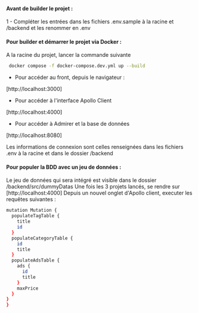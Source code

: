 

#### Avant de builder le projet :

1 - Compléter les entrées dans les fichiers .env.sample à la racine et /backend et les renommer en .env  

#### Pour builder et démarrer le projet via Docker :

A la racine du projet, lancer la commande suivante

```bash
 docker compose -f docker-compose.dev.yml up --build
```

- Pour accéder au front, depuis le navigateur :

[http://localhost:3000]

- Pour accéder à l'interface Apollo Client 
 
[http://localhost:4000]

- Pour accéder à Admirer et la base de données 

[http://localhost:8080]

Les informations de connexion sont celles renseignées dans les fichiers .env à la racine et dans le dossier /backend

#### Pour populer la BDD avec un jeu de données :

Le jeu de données qui sera intégré est visible dans le dossier /backend/src/dummyDatas
Une fois les 3 projets lancés, se rendre sur [http://localhost:4000]
Depuis un nouvel onglet d'Apollo client, executer les requêtes suivantes : 

```bash
mutation Mutation {
  populateTagTable {
    title
    id
  }
  populateCategoryTable {
    id
    title
  }
  populateAdsTable {
    ads {
      id
      title
    }
    maxPrice
  }
}
}
```







